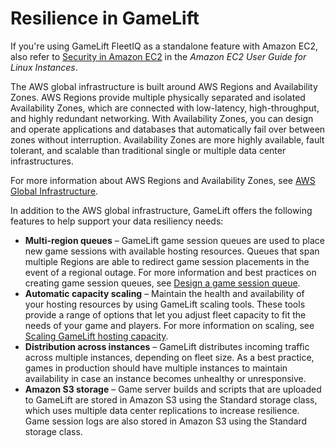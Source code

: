 # Resilience in GameLift<a name="disaster-recovery-resiliency"></a>

If you're using GameLift FleetIQ as a standalone feature with Amazon EC2, also refer to [Security in Amazon EC2](https://docs.aws.amazon.com/AWSEC2/latest/UserGuide/ec2-security.html) in the *Amazon EC2 User Guide for Linux Instances*\.

The AWS global infrastructure is built around AWS Regions and Availability Zones\. AWS Regions provide multiple physically separated and isolated Availability Zones, which are connected with low\-latency, high\-throughput, and highly redundant networking\. With Availability Zones, you can design and operate applications and databases that automatically fail over between zones without interruption\. Availability Zones are more highly available, fault tolerant, and scalable than traditional single or multiple data center infrastructures\. 

For more information about AWS Regions and Availability Zones, see [AWS Global Infrastructure](http://aws.amazon.com/about-aws/global-infrastructure/)\.

In addition to the AWS global infrastructure, GameLift offers the following features to help support your data resiliency needs:
+ **Multi\-region queues** – GameLift game session queues are used to place new game sessions with available hosting resources\. Queues that span multiple Regions are able to redirect game session placements in the event of a regional outage\. For more information and best practices on creating game session queues, see [Design a game session queue](queues-design.md)\.
+ **Automatic capacity scaling** – Maintain the health and availability of your hosting resources by using GameLift scaling tools\. These tools provide a range of options that let you adjust fleet capacity to fit the needs of your game and players\. For more information on scaling, see [Scaling GameLift hosting capacity](fleets-manage-capacity.md)\.
+ **Distribution across instances** – GameLift distributes incoming traffic across multiple instances, depending on fleet size\. As a best practice, games in production should have multiple instances to maintain availability in case an instance becomes unhealthy or unresponsive\.
+ **Amazon S3 storage** – Game server builds and scripts that are uploaded to GameLift are stored in Amazon S3 using the Standard storage class, which uses multiple data center replications to increase resilience\. Game session logs are also stored in Amazon S3 using the Standard storage class\.
